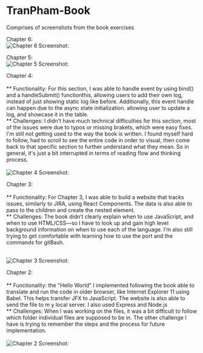 # TranPham-Book

Comprises of screenshots from the book exercises


Chapter 6: <br />
![Chapter 6 Screenshot:](https://github.ccs.neu.edu/NEU-CS5610-SU20/TranPham-Book/blob/master/Screenshot/Chapter%206%20screenshot.png)



Chapter 5: <br />
![Chapter 5 Screenshot:](https://github.ccs.neu.edu/NEU-CS5610-SU20/TranPham-Book/blob/master/Screenshot/Chapter%205%20screenshot.png)



Chapter 4:<br /><br /> 
** Functionality: For this section, I was able to handle event by using bind() and a handleSubmit() functionthis, allowing users to add their own log, instead of just showing static log like before. Additionally, this event handle can happen due to the async state initialization. allowing user to update a log, and showcase it in the table. <br />
** Challenges: I didn't have much technical difficulties for this section, most of the issues were due to typos or missing brakets, which were easy fixes. I'm still not getting used to the way the book is written. I found myself hard to follow, had to scroll to see the entire code in order to visual, then come back to that specific section to further understand what they mean. So in general, it's just a bit interrupted in terms of reading flow and thinking process. <br /> <br /> 
![Chapter 4 Screenshot:](https://github.ccs.neu.edu/NEU-CS5610-SU20/TranPham-Book/blob/master/Screenshot/Chapter%204%20screenshot.png)



Chapter 3:<br /><br /> 
** Functionality: For Chapter 3, I was able to build a website that tracks issues, similarly to JIRA, using React Components. The data is also able to pass to the children and create the nested element. <br />
** Challenges: The book didn’t clearly explain when to use JavaScript, and when to use HTML/CSS—so I have to look up and gain high level background information on when to use each of the language. I’m also still trying to get comfortable with learning how to use the port and the commands for gitBash.<br /><br /> 


![Chapter 3 Screenshot:](https://github.ccs.neu.edu/NEU-CS5610-SU20/TranPham-Book/blob/master/Screenshot/Chapter%203%20screenshot.png)



Chapter 2: <br /><br /> 
** Functionality: the "Hello World" I implemented following the book able to translate and run the code in older browser, like Internet Explorer 11 using Babel. This helps transfer JFX to JavaScript. The website is also able to send the file to m y local server. I also used Express and Node.js <br />
** Challenges: When I was working on the files, it was a bit difficult to follow which folder individual files are supposed to be in. The other challenge I have is trying to remember the steps and the process for future implementation. <br /><br /> 
![Chapter 2 Screenshot:](https://github.ccs.neu.edu/NEU-CS5610-SU20/TranPham-Book/blob/master/Screenshot/Chapter%202%20screenshot.png)

